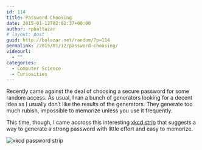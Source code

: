 ```yaml
---
id: 114
title: Password Choosing
date: 2015-01-12T02:02:37+00:00
author: rpbaltazar
# layout: post
guid: http://balazar.net/random/?p=114
permalink: /2015/01/12/password-choosing/
videourl:
  - ""
categories:
  - Computer Science
  - Curiosities
---
```

Recently came against the deal of choosing a secure password for some random access. As usual, I ran a bunch of generators looking for a decent idea as I usually don&#8217;t like the results of the generators. They generate too much rubish, impossible to memorize unless you use it frequently.

This time, though, I came accross this interesting [xkcd strip](http://xkcd.com/936/) that suggests a way to generate a strong password with little effort and easy to memorize.

![xkcd password strip](http://imgs.xkcd.com/comics/password_strength.png)
